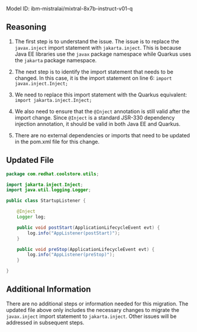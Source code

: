 Model ID: ibm-mistralai/mixtral-8x7b-instruct-v01-q

## Reasoning

1. The first step is to understand the issue. The issue is to replace the `javax.inject` import statement with `jakarta.inject`. This is because Java EE libraries use the `javax` package namespace while Quarkus uses the `jakarta` package namespace.

2. The next step is to identify the import statement that needs to be changed. In this case, it is the import statement on line 6: `import javax.inject.Inject;`

3. We need to replace this import statement with the Quarkus equivalent: `import jakarta.inject.Inject;`

4. We also need to ensure that the `@Inject` annotation is still valid after the import change. Since `@Inject` is a standard JSR-330 dependency injection annotation, it should be valid in both Java EE and Quarkus.

5. There are no external dependencies or imports that need to be updated in the pom.xml file for this change.

## Updated File

```java
package com.redhat.coolstore.utils;

import jakarta.inject.Inject;
import java.util.logging.Logger;

public class StartupListener {

    @Inject
    Logger log;

    public void postStart(ApplicationLifecycleEvent evt) {
        log.info("AppListener(postStart)");
    }

    public void preStop(ApplicationLifecycleEvent evt) {
        log.info("AppListener(preStop)");
    }

}
```

## Additional Information

There are no additional steps or information needed for this migration. The updated file above only includes the necessary changes to migrate the `javax.inject` import statement to `jakarta.inject`. Other issues will be addressed in subsequent steps.